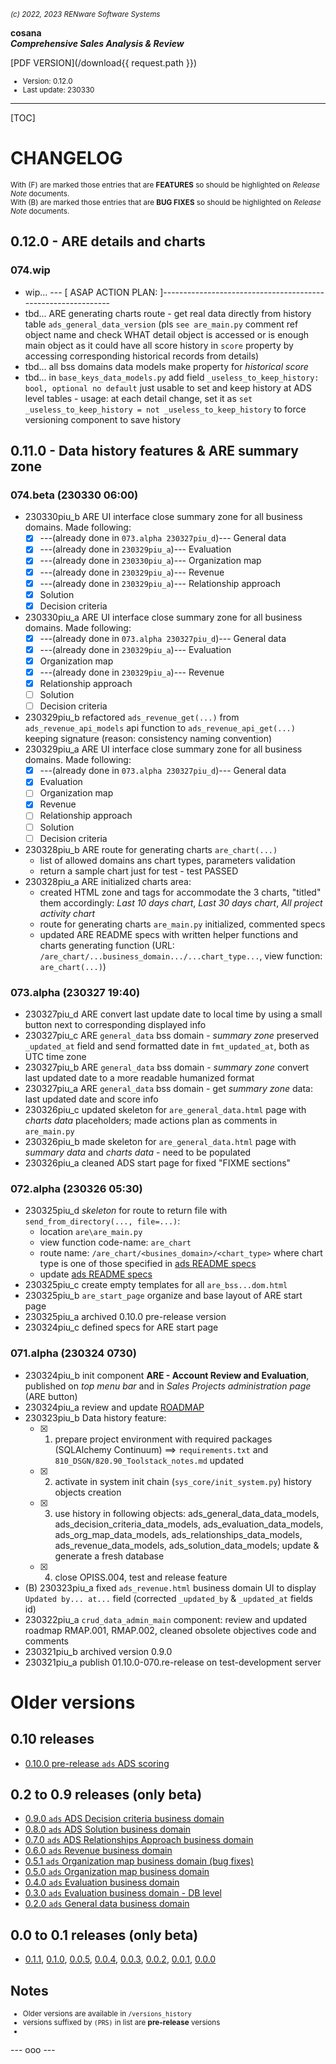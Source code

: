 <small>*(c) 2022, 2023 RENware Software Systems*</small>

**cosana**    
***Comprehensive Sales Analysis & Review***

[PDF VERSION](/download{{ request.path }})

<small>

* Version: 0.12.0
* Last update: 230330
</small>

***

[TOC]

# CHANGELOG

<small>With (F) are marked those entries that are **FEATURES** so should be highlighted on *Release Note* documents.</small>    
<small>With (B) are marked those entries that are **BUG FIXES** so should be highlighted on *Release Note* documents.</small>


## 0.12.0 - ARE details and charts

### 074.wip

* wip... --- [ ASAP ACTION PLAN: ]-------------------------------------------------------------
* tbd... ARE generating charts route - get real data directly from history table `ads_general_data_version` (pls `see are_main.py` comment ref object name and check WHAT detail object is accessed or is enough main object as it could have all score history in `score` property by accessing corresponding historical records from details)
* tbd... all bss domains data models make property for *historical score*
* tbd... in `base_keys_data_models.py` add field `_useless_to_keep_history: bool, optional no default` just usable to set and keep history at ADS level tables - usage: at each detail change, set it as `set _useless_to_keep_history = not _useless_to_keep_history` to force versioning component to save history










## 0.11.0 - Data history features & ARE summary zone

### 074.beta (230330 06:00)

* 230330piu_b ARE UI interface close summary zone for all business domains. Made following:
    * [x] ---(already done in `073.alpha 230327piu_d`)--- General data
    * [x] ---(already done in `230329piu_a`)--- Evaluation
    * [x] ---(already done in `230330piu_a`)---  Organization map
    * [x] ---(already done in `230329piu_a`)--- Revenue
    * [x] ---(already done in `230329piu_a`)--- Relationship approach
    * [x] Solution
    * [x] Decision criteria
* 230330piu_a ARE UI interface close summary zone for all business domains. Made following:
    * [x] ---(already done in `073.alpha 230327piu_d`)--- General data
    * [x] ---(already done in `230329piu_a`)--- Evaluation
    * [x] Organization map
    * [x] ---(already done in `230329piu_a`)--- Revenue
    * [x] Relationship approach
    * [ ] Solution
    * [ ] Decision criteria
* 230329piu_b refactored `ads_revenue_get(...)` from `ads_revenue_api_models` api function to `ads_revenue_api_get(...)` keeping signature (reason: consistency naming convention)
* 230329piu_a ARE UI interface close summary zone for all business domains. Made following:
    * [x] ---(already done in `073.alpha 230327piu_d`)--- General data
    * [x] Evaluation
    * [ ] Organization map
    * [x] Revenue
    * [ ] Relationship approach
    * [ ] Solution
    * [ ] Decision criteria
* 230328piu_b ARE route for generating charts `are_chart(...)`
    - list of allowed domains ans chart types, parameters validation
    - return a sample chart just for test - test PASSED
* 230328piu_a ARE initialized charts area:
    - created HTML zone and tags for accommodate the 3 charts, "titled" them accordingly: *Last 10 days chart*, *Last 30 days chart*, *All project activity chart*
    - route for generating charts `are_main.py` initialized, commented specs
    - updated ARE README specs with written helper functions and charts generating function (URL: `/are_chart/...business_domain.../...chart_type...`, view function: `are_chart(...)`)


### 073.alpha (230327 19:40)

* 230327piu_d ARE convert last update date to local time by using a small button next to corresponding displayed info
* 230327piu_c ARE `general_data` bss domain - *summary zone* preserved `_updated_at` field and send formatted date in `fmt_updated_at`, both as UTC time zone
* 230327piu_b ARE `general_data` bss domain - *summary zone* convert last updated date to a more readable humanized format
* 230327piu_a ARE `general_data` bss domain - get *summary zone* data: last updated date and score info
* 230326piu_c updated skeleton for `are_general_data.html` page with *charts data* placeholders; made actions plan as comments in `are_main.py`
* 230326piu_b made skeleton for `are_general_data.html` page with *summary data* and *charts data* - need to be populated
* 230326piu_a cleaned ADS start page for fixed "FIXME sections"


### 072.alpha (230326 05:30)

* 230325piu_d *skeleton* for route to return file with `send_from_directory(..., file=...)`:
    * location `are\are_main.py`
    * view function code-name: `are_chart`
    * route name: `/are_chart/<busines_domain>/<chart_type>` where chart type is one of those specified in [ads README specs](ads/README_ads.md)
    * update [ads README specs](ads/README_ads.md)
* 230325piu_c create empty templates for all `are_bss...dom.html`
* 230325piu_b `are_start_page` organize and base layout of ARE start page
* 230325piu_a archived 0.10.0 pre-release version
* 230324piu_c defined specs for ARE start page


### 071.alpha (230324 0730)

* 230324piu_b init component **ARE - Account Review and Evaluation**, published on *top menu bar* and in *Sales Projects administration page* (ARE button)
* 230324piu_a review and update [ROADMAP](/OPEN_ISSUES_ROADMAP.md)
* 230323piu_b Data history feature:
    * [x] 1. prepare project environment with required packages (SQLAlchemy Continuum) ==> `requirements.txt` and `810_DSGN/820.90_Toolstack_notes.md` updated
    * [x] 2. activate in system init chain (`sys_core/init_system.py`) history objects creation
    * [x] 3. use history in following objects: ads_general_data_data_models, ads_decision_criteria_data_models, ads_evaluation_data_models, ads_org_map_data_models, ads_relationships_data_models, ads_revenue_data_models, ads_solution_data_models; update & generate a fresh database
    * [x] 4. close OPISS.004, test and release feature
* (B) 230323piu_a fixed `ads_revenue.html` business domain UI to display `Updated by... at...` field (corrected `_updated_by` & `_updated_at` fields id)
* 230322piu_a `crud_data_admin_main` component: review and updated roadmap RMAP.001, RMAP.002, cleaned obsolete objectives code and comments
* 230321piu_b archived version 0.9.0
* 230321piu_a publish 01.10.0-070.re-release on test-development server
















# Older versions

## 0.10 releases

* [0.10.0 pre-release `ads` ADS scoring](/versions_history/CHANGELOG_0.10.0.md)

## 0.2 to 0.9 releases (only beta)

* [0.9.0 `ads` ADS Decision criteria business domain](/versions_history/CHANGELOG_0.9.0.md)
* [0.8.0 `ads` ADS Solution business domain](/versions_history/CHANGELOG_0.8.0.md)
* [0.7.0 `ads` ADS Relationships Approach business domain](/versions_history/CHANGELOG_0.7.0.md)
* [0.6.0 `ads` Revenue business domain](/versions_history/CHANGELOG_0.6.0.md)
* [0.5.1 `ads` Organization map business domain (bug fixes)](/versions_history/CHANGELOG_0.5.1.md)
* [0.5.0 `ads` Organization map business domain](/versions_history/CHANGELOG_0.5.0.md)
* [0.4.0 `ads` Evaluation business domain](/versions_history/CHANGELOG_0.4.0.md)
* [0.3.0 `ads` Evaluation business domain - DB level](/versions_history/CHANGELOG_0.3.0.md)
* [0.2.0 `ads` General data business domain](/versions_history/CHANGELOG_0.2.0.md)

## 0.0 to 0.1 releases (only beta)

* [0.1.1](/versions_history/CHANGELOG_0.1.1.md), [0.1.0](/versions_history/CHANGELOG_0.1.0.md), [0.0.5](/versions_history/CHANGELOG_0.0.5.md), [0.0.4](/versions_history/CHANGELOG_0.0.4.md), [0.0.3](/versions_history/CHANGELOG_0.0.3.md), [0.0.2](/versions_history/CHANGELOG_0.0.2.md), [0.0.1](/versions_history/CHANGELOG_0.0.1.md), [0.0.0](/versions_history/CHANGELOG_0.0.0.md)


## Notes

<small>

* Older versions are available in `/versions_history`
* versions suffixed by `(PRS)` in list are **pre-release** versions
* 
</small>





--- ooo ---
